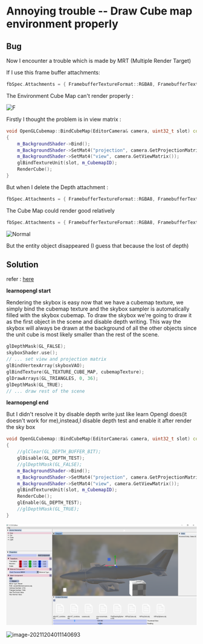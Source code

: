 # Annoying trouble -- Draw Cube map environment properly

## Bug

Now I encounter a trouble which is made by MRT (Multiple Render Target)

If I use this frame buffer attachments:

```c++
fbSpec.Attachments = { FramebufferTextureFormat::RGBA8, FramebufferTextureFormat::RED_INTEGER, FramebufferTextureFormat::Depth };//can't load hdr
```

 The Environment Cube Map can't render properly :

![F](Buggy.gif)

Firstly I thought the problem is in view matrix :

```c++
void OpenGLCubemap::BindCubeMap(EditorCamera& camera, uint32_t slot) const
{
    m_BackgroundShader->Bind();
    m_BackgroundShader->SetMat4("projection", camera.GetProjectionMatrix());
    m_BackgroundShader->SetMat4("view", camera.GetViewMatrix());
    glBindTextureUnit(slot, m_CubemapID);
    RenderCube();
}
```

But when I delete the Depth attachment :

```c++
fbSpec.Attachments = { FramebufferTextureFormat::RGBA8, FramebufferTextureFormat::RED_INTEGER, FramebufferTextureFormat::Depth };//cant load hdr
```

The Cube Map could render good relatively

```c++
fbSpec.Attachments = { FramebufferTextureFormat::RGBA8, FramebufferTextureFormat::RED_INTEGER};//could load hdr
```

![Normal](Normal.gif)

But the entity object disappeared (I guess that because the lost of depth)

## Solution

refer : [here](https://learnopengl.com/Advanced-OpenGL/Cubemaps)

**learnopengl start**

Rendering the skybox is easy now that we have a cubemap texture, we simply bind the cubemap texture and the skybox sampler is automatically filled with the skybox cubemap. To draw the skybox we're going to draw it as the first object in the scene and disable depth writing. This way the skybox will always be drawn at the background of all the other objects since the unit cube is most likely smaller than the rest of the scene.

```c++
glDepthMask(GL_FALSE);
skyboxShader.use();
// ... set view and projection matrix
glBindVertexArray(skyboxVAO);
glBindTexture(GL_TEXTURE_CUBE_MAP, cubemapTexture);
glDrawArrays(GL_TRIANGLES, 0, 36);
glDepthMask(GL_TRUE);
// ... draw rest of the scene
```

**learnopengl end**

But I didn't resolve it by disable depth write just like learn Opengl does(it doesn't work for me),instead,I disable depth test and enable it after render the sky box

```c++
void OpenGLCubemap::BindCubeMap(EditorCamera& camera, uint32_t slot) const
{
    //glClear(GL_DEPTH_BUFFER_BIT);
    glDisable(GL_DEPTH_TEST);
    //glDepthMask(GL_FALSE);
    m_BackgroundShader->Bind();
    m_BackgroundShader->SetMat4("projection", camera.GetProjectionMatrix());
    m_BackgroundShader->SetMat4("view", camera.GetViewMatrix());
    glBindTextureUnit(slot, m_CubemapID);
    RenderCube();
    glEnable(GL_DEPTH_TEST);
    //glDepthMask(GL_TRUE);
}
```

![image-20211204011140693](skybox.png)

![image-20211204011140693](skybox2.gif)



